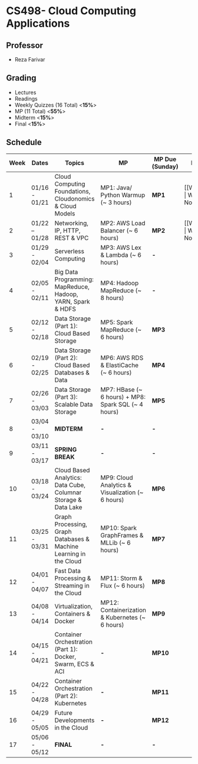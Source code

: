# CS498- Cloud Computing Applications

## Professor

- Reza Farivar

## Grading

- Lectures
- Readings
- Weekly Quizzes (16 Total) <**15%**>
- MP (11 Total) <**55%**>
- Midterm <**15%**>
- Final <**15%**>

## Schedule

| Week | Dates | Topics | MP | MP Due (Sunday) | **Notes** |
| ---- | ---- | ---- | ---- | ---- | ---- |
| 1 | 01/16 - 01/21 | Cloud Computing Foundations, Cloudonomics & Cloud Models | MP1: Java/ Python Warmup (~ 3 hours) | **MP1** | [[W1Notes \| Week 1 Notes]] |
| 2 | 01/22 – 01/28 | Networking, IP, HTTP, REST & VPC | MP2: AWS Load Balancer (~ 6 hours) | **MP2** | [[W2Notes \| Week 2 Notes]] |
| 3 | 01/29 - 02/04 | Serverless Computing | MP3: AWS Lex & Lambda (~ 6 hours) | **-** |  |
| 4 | 02/05 - 02/11 | Big Data Programming: MapReduce, Hadoop, YARN, Spark & HDFS | MP4: Hadoop MapReduce (~ 8 hours) | **-** |  |
| 5 | 02/12 - 02/18 | Data Storage (Part 1): Cloud Based Storage | MP5: Spark MapReduce (~ 6 hours) | **MP3** |  |
| 6 | 02/19 - 02/25 | Data Storage (Part 2): Cloud Based Databases & Data | MP6: AWS RDS & ElastiCache (~ 6 hours) | **MP4** |  |
| 7 | 02/26 - 03/03 | Data Storage (Part 3): Scalable Data Storage | MP7: HBase (~ 6 hours) + MP8: Spark SQL (~ 4 hours) | **MP5** |  |
| 8 | 03/04 - 03/10 | **MIDTERM** | **-** | **-** |  |
| 9 | 03/11 - 03/17 | **SPRING BREAK** | **-** | **-** |  |
| 10 | 03/18 - 03/24 | Cloud Based Analytics: Data Cube, Columnar Storage & Data Lake | MP9: Cloud Analytics & Visualization (~ 6 hours) | **MP6** |  |
| 11 | 03/25 - 03/31 | Graph Processing, Graph Databases & Machine Learning in the Cloud | MP10: Spark GraphFrames & MLLib (~ 6 hours) | **MP7** |  |
| 12 | 04/01 - 04/07 | Fast Data Processing & Streaming in the Cloud | MP11: Storm & Flux (~ 6 hours) | **MP8** |  |
| 13 | 04/08 - 04/14 | Virtualization, Containers & Docker | MP12: Containerization & Kubernetes (~ 6 hours) | **MP9** |  |
| 14 | 04/15 - 04/21 | Container Orchestration (Part 1): Docker, Swarm, ECS & ACI | **-** | **MP10** |  |
| 15 | 04/22 - 04/28 | Container Orchestration (Part 2): Kubernetes | **-** | **MP11** |  |
| 16 | 04/29 - 05/05 | Future Developments in the Cloud | **-** | **MP12** |  |
| 17 | 05/06 - 05/12 | **FINAL** | **-** | **-** |  |
